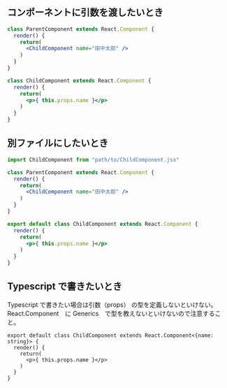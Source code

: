 ## コンポーネントに引数を渡したいとき

```jsx
class ParentComponent extends React.Component {
  render() {
    return(
      <ChildComponent name="田中太郎" />
    )
  }
}

class ChildComponent extends React.Component {
  render() {
    return(
      <p>{ this.props.name }</p>
    )
  }
}
```

## 別ファイルにしたいとき

```ParentComponent.jsx
import ChildComponent from "path/to/ChildComponent.jsx"

class ParentComponent extends React.Component {
  render() {
    return(
      <ChildComponent name="田中太郎" />
    )
  }
}
```

```ChildComponent.jsx
export default class ChildComponent extends React.Component {
  render() {
    return(
      <p>{ this.props.name }</p>
    )
  }
}
```

## Typescript で書きたいとき

Typescript で書きたい場合は引数（props） の型を定義しないといけない。
React.Component　に Generics　で型を教えないといけないので注意すること。

```ChildComponent.tsx
export default class ChildComponent extends React.Component<{name: string}> {
  render() {
    return(
      <p>{ this.props.name }</p>
    )
  }
}
```

